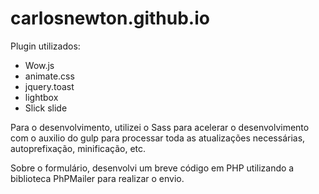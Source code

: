 # carlosnewton.github.io

Plugin utilizados:
- Wow.js
- animate.css
- jquery.toast
- lightbox
- Slick slide


Para o desenvolvimento, utilizei o Sass para acelerar o desenvolvimento com o auxilio do gulp para processar toda as atualizações necessárias, autoprefixação, minificação, etc.

Sobre o formulário, desenvolvi um breve código em PHP utilizando a biblioteca PhPMailer para realizar o envio.
